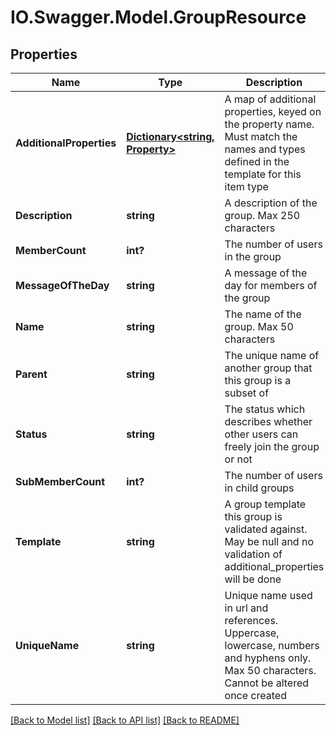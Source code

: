 # IO.Swagger.Model.GroupResource
## Properties

Name | Type | Description | Notes
------------ | ------------- | ------------- | -------------
**AdditionalProperties** | [**Dictionary&lt;string, Property&gt;**](Property.md) | A map of additional properties, keyed on the property name.  Must match the names and types defined in the template for this item type | [optional] 
**Description** | **string** | A description of the group. Max 250 characters | [optional] 
**MemberCount** | **int?** | The number of users in the group | [optional] 
**MessageOfTheDay** | **string** | A message of the day for members of the group | [optional] 
**Name** | **string** | The name of the group. Max 50 characters | 
**Parent** | **string** | The unique name of another group that this group is a subset of | [optional] 
**Status** | **string** | The status which describes whether other users can freely join the group or not | 
**SubMemberCount** | **int?** | The number of users in child groups | [optional] 
**Template** | **string** | A group template this group is validated against. May be null and no validation of additional_properties will be done | [optional] 
**UniqueName** | **string** | Unique name used in url and references. Uppercase, lowercase, numbers and hyphens only. Max 50 characters. Cannot be altered once created | 

[[Back to Model list]](../README.md#documentation-for-models) [[Back to API list]](../README.md#documentation-for-api-endpoints) [[Back to README]](../README.md)

